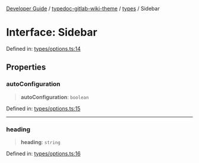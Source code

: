 [Developer Guide](../../../README.md) / [typedoc-gitlab-wiki-theme](../../README.md) / [types](../README.md) / Sidebar

# Interface: Sidebar

Defined in: [types/options.ts:14](https://github.com/typedoc2md/typedoc-plugin-markdown/blob/main/packages/typedoc-gitlab-wiki-theme/src/types/options.ts#L14)

## Properties

### autoConfiguration

> **autoConfiguration**: `boolean`

Defined in: [types/options.ts:15](https://github.com/typedoc2md/typedoc-plugin-markdown/blob/main/packages/typedoc-gitlab-wiki-theme/src/types/options.ts#L15)

***

### heading

> **heading**: `string`

Defined in: [types/options.ts:16](https://github.com/typedoc2md/typedoc-plugin-markdown/blob/main/packages/typedoc-gitlab-wiki-theme/src/types/options.ts#L16)
